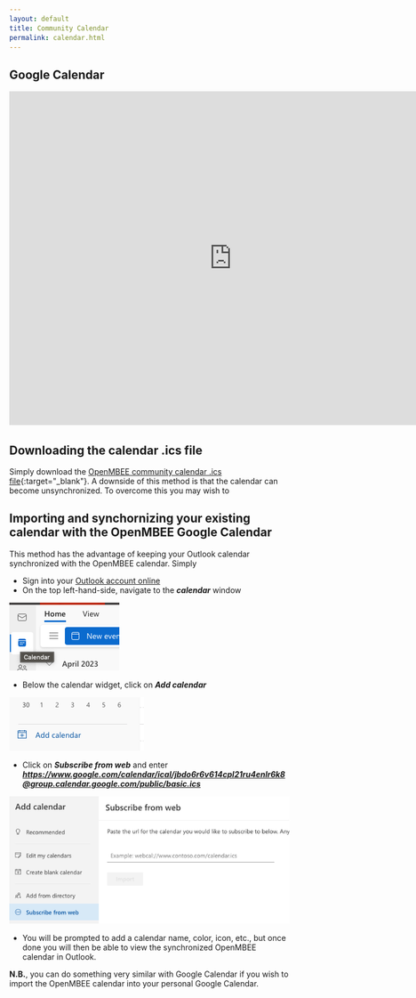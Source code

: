 ```yaml
---
layout: default
title: Community Calendar
permalink: calendar.html
---
```


## Google Calendar

<iframe src="https://calendar.google.com/calendar/embed?src=c_b13377f2e87869eae9461236dfa26ad490acc5d7216f44ed8ec3c4d72e509bb5%40group.calendar.google.com&ctz=America%2FLos_Angeles" style="border: 0" width="800" height="600" frameborder="0" scrolling="no"></iframe>

## Downloading the calendar .ics file

Simply download the [OpenMBEE community calendar .ics file](https://www.google.com/calendar/ical/c_b13377f2e87869eae9461236dfa26ad490acc5d7216f44ed8ec3c4d72e509bb5@group.calendar.google.com/public/basic.ics){:target="_blank"}. A downside of this method is that the calendar can become unsynchronized. To overcome this you may wish to 

## Importing and synchornizing your existing calendar with the OpenMBEE Google Calendar

This method has the advantage of keeping your Outlook calendar synchronized with the OpenMBEE calendar. Simply
* Sign into your [Outlook account online](https://outlook.live.com/)
* On the top left-hand-side, navigate to the ***calendar*** window

![calendar](./images/calendar_tab.png)

* Below the calendar widget, click on ***Add calendar***

![calendar](./images/add_calendar.png)

* Click on ***Subscribe from web*** and enter ***https://www.google.com/calendar/ical/jbdo6r6v614cpl21ru4enlr6k8@group.calendar.google.com/public/basic.ics***

![calendar](./images/subscribe.png)

* You will be prompted to add a calendar name, color, icon, etc., but once done you will then be able to view the synchronized OpenMBEE calendar in Outlook.

**N.B.**, you can do something very similar with Google Calendar if you wish to import the OpenMBEE calendar into your personal Google Calendar.
